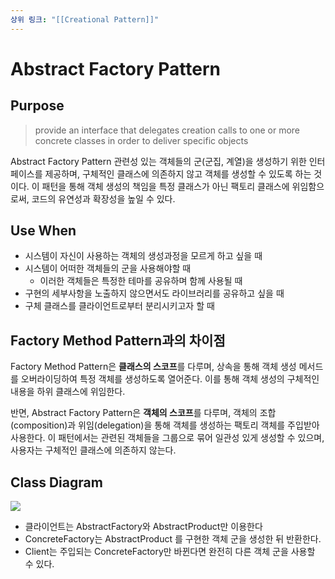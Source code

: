 ```yaml
---
상위 링크: "[[Creational Pattern]]"
---
```

# Abstract Factory Pattern

## Purpose
> provide an interface that delegates creation calls to one or more concrete classes in order to deliver specific objects

Abstract Factory Pattern 관련성 있는 객체들의 군(군집, 계열)을 생성하기 위한 인터페이스를 제공하며, 구체적인 클래스에 의존하지 않고 객체를 생성할 수 있도록 하는 것이다. 이 패턴을 통해 객체 생성의 책임을 특정 클래스가 아닌 팩토리 클래스에 위임함으로써, 코드의 유연성과 확장성을 높일 수 있다.

## Use When
* 시스템이 자신이 사용하는 객체의 생성과정을 모르게 하고 싶을 때
* 시스템이 어떠한 객체들의 군을 사용해야할 때
	* 이러한 객체들은 특정한 테마를 공유하며 함께 사용될 때
* 구현의 세부사항을 노출하지 않으면서도 라이브러리를 공유하고 싶을 때
* 구체 클래스를 클라이언트로부터 분리시키고자 할 때

## Factory Method Pattern과의 차이점

Factory Method Pattern은 **클래스의 스코프**를 다루며, 상속을 통해 객체 생성 메서드를 오버라이딩하여 특정 객체를 생성하도록 열어준다. 이를 통해 객체 생성의 구체적인 내용을 하위 클래스에 위임한다.

반면, Abstract Factory Pattern은 **객체의 스코프**를 다루며, 객체의 조합(composition)과 위임(delegation)을 통해 객체를 생성하는 팩토리 객체를 주입받아 사용한다. 이 패턴에서는 관련된 객체들을 그룹으로 묶어 일관성 있게 생성할 수 있으며, 사용자는 구체적인 클래스에 의존하지 않는다.

## Class Diagram

![](https://i.imgur.com/7KIAhBk.png)

* 클라이언트는 AbstractFactory와 AbstractProduct만 이용한다
* ConcreteFactory는 AbstractProduct 를 구현한 객체 군을 생성한 뒤 반환한다.
* Client는 주입되는 ConcreteFactory만 바뀐다면 완전히 다른 객체 군을 사용할 수 있다. 